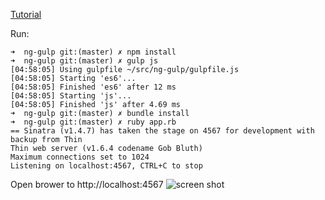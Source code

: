 [Tutorial](https://medium.com/@dickeyxxx/best-practices-for-building-angular-js-apps-266c1a4a6917#.mlj5qrlwv)

Run:
```
➜  ng-gulp git:(master) ✗ npm install
➜  ng-gulp git:(master) ✗ gulp js
[04:58:05] Using gulpfile ~/src/ng-gulp/gulpfile.js
[04:58:05] Starting 'es6'...
[04:58:05] Finished 'es6' after 12 ms
[04:58:05] Starting 'js'...
[04:58:05] Finished 'js' after 4.69 ms
➜  ng-gulp git:(master) ✗ bundle install
➜  ng-gulp git:(master) ✗ ruby app.rb
== Sinatra (v1.4.7) has taken the stage on 4567 for development with backup from Thin
Thin web server (v1.6.4 codename Gob Bluth)
Maximum connections set to 1024
Listening on localhost:4567, CTRL+C to stop
```

Open brower to http://localhost:4567
![screen shot](https://cloud.githubusercontent.com/assets/503436/17509999/d5c3488e-5dea-11e6-8430-69e167498b6c.gif)

